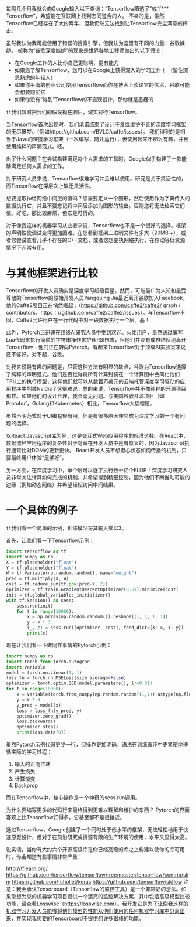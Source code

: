 每隔几个月我就会向Google输入以下查询：“Tensorflow糟透了”或“f*** Tensorflow”，希望能在互联网上找到志同道合的人。 不幸的是，虽然Tensorflow已经存在了大约两年，但我仍然无法找到让Tensorflow完全满意的抨击。

虽然我认为我可能使用了错误的搜索引擎，但我认为这里有不同的力量：谷歌嫉妒。 被称为“谷歌深度嫉妒”的现象是世界各地工程师做出的以下假设：
* 在Google工作的人比你自己更聪明，更有能力
* 如果您了解Tensorflow，您可以在Google上获得深入的学习工作！ （留住深思熟虑的年轻人）
* 如果你平庸的创业公司使用Tensorflow而你在博客上谈论它的优点，谷歌可能会想要购买它
* 如果你没有“得到”Tensorflow的不直观设计，那你就是愚蠢的

让我们暂时把我们的假设抛在脑后，诚实对待Tensorflow。

当Tensorflow首次出现时，我们承诺结束了设计不良或维护不善的深度学习框架的无尽噩梦。（例如https://github.com/BVLC/caffe/issues）。 我们得到的是相当于Java的深度学习框架（一次编写，随处运行），但使用起来不那么有趣，并且使用纯粹的声明范式。呸。

出了什么问题？在尝试构建满足每个人需求的工具时，Google似乎构建了一款能够满足任何人需求的工作。

对于研究人员来说，Tensorflow很难学习并且难以使用。研究是关于灵活性的，而Tensorflow在深层次上缺乏灵活性。

想要提取神经网络中间层的值吗？您需要定义一个图形，然后使用作为字典传入的数据执行它，并且不要忘记将中间层添加为图形的输出，否则您将无法检索它们值。好吧，那比较麻烦，但它是可行的。

对于像我这样的机器学习从业者来说，Tensorflow也不是一个很好的选择。框架的声明性使调试变得更加困难。在您看到框架二进制文件有多大（20MB +），或者您尝试查看几乎不存在的C++文档，或者您想要执网络执行，在移动等低资源情况下非常有用。

# 与其他框架进行比较

Tensorflow的开发人员确实是深度学习超级巨星。然而，可能最广为人知和最受尊敬的Tensorflow的原始开发人员Yangquing Jia最近离开谷歌加入Facebook，他的Caffe2项目正在悄然崛起：（https://github.com/caffe2/caffe2/ graph / contributors，https：//github.com/caffe2/caffe2/issues）。与Tensorflow不同，Caffe2允许用户在一行代码中对一段数据执行一个层。基！

此外，Pytorch正迅速在顶级AI研究人员中受到欢迎。火炬用户，虽然通过编写Lua代码来执行简单的字符串操作来护理RSI伤害，但他们并没有成群结队地离开Tensorflow - 他们正在转向Pytorch。看起来Tensorflow对于顶级AI实验室来说还不够好。对不起，谷歌。

对我来说最有趣的问题是，尽管这种方法有明显的缺点，谷歌为Tensorflow选择了纯粹的声明范式。他们是否觉得将所有计算封装在一个计算图中会简化他们TPU上的执行模型，这样他们就可以从数百万美元的云端托管深度学习驱动的应用程序中削减Nvidia？这很难说。总的来说，Tensorflow并不像纯粹的开源项目那样。如果他们的设计合理，我会毫无问题。与美国谷歌开源项目（如Protobuf，Golang和Kubernetes）相比，Tensorflow大幅缩短。

虽然声明范式对于UI编程很有用，但是有很多原因使它成为深度学习的一个有问题的选择。

以React Javascript库为例，这是交互式Web应用程序的标准选择。在React中，数据流经应用程序的复杂性对于隐藏在开发人员中是有意义的，因为Javascript执行通常比对DOM的更新更快。 React开发人员不想担心状态如何传播的机制，只要最终用户体验“足够好”。

另一方面，在深度学习中，单个层可以逐字执行数十亿个FLOP！深度学习研究人员非常关注计算如何完成的机制，并希望得到精细控制，因为他们不断推动可能的边缘（例如动态网络）并希望轻松访问中间结果。

# 一个具体的例子

让我们看一个简单的示例，训练模型将其输入乘以3。

首先，让我们看一下Tensorflow示例：

```python
import tensorflow as tf 
import numpy as np 
X = tf.placeholder("float") 
Y = tf.placeholder("float") 
W = tf.Variable(np.random.random(), name="weight") 
pred = tf.multiply(X, W) 
cost = tf.reduce_sum(tf.pow(pred-Y, 2)) 
optimizer = tf.train.GradientDescentOptimizer(0.01).minimize(cost) 
init = tf.global_variables_initializer() 
with tf.Session() as sess: 
    sess.run(init) 
    for t in range(10000): 
        x = np.array(np.random.random()).reshape((1, 1, 1, 1)) 
        y = x * 3
        (_, c) = sess.run([optimizer, cost], feed_dict={X: x, Y: y}) 
        print(c)
```

现在让我们看一下做同样事情的Pytorch示例：

```python
import numpy as np
import torch from torch.autograd
import Variable
model = torch.nn.Linear(1, 1)
loss_fn = torch.nn.MSELoss(size_average=False)
optimizer = torch.optim.SGD(model.parameters(), lr=0.01)
for t in range(10000):
    x = Variable(torch.from_numpy(np.random.random((1,1)).astype(np.float32))) 
    y = x * 3 
    y_pred = model(x) 
    loss = loss_fn(y_pred, y) 
    optimizer.zero_grad() 
    loss.backward()
    optimizer.step()
    print(loss.data[0])
```

虽然Pytorch示例代码更少一行，但操作更加明确，语法在训练循环中更紧密地遵循实际的学习过程：

1. 输入的正向传递
2. 产生损失
3. 计算渐变
4. Backprop

而在Tensorflow中，核心操作是一个神奇的sess.run调用。

为什么要编写更多的代码行来最终得到更难以理解和维护的东西？ Pytorch的界面客观上比Tensorflow好得多。它甚至都不是很接近。

通过Tensorflow，Google创建了一个同时处于低水平的框架，无法轻松地用于快速原型设计，但对于在前沿研究或资源有限的生产环境的使用，水平又显得太高。

说实话，当你有大约六个开源高级库在你已经高级的库之上构建以使你的库可用时，你会知道有些事情非常严重：

http://tflearn.org/
https://github.com/tensorflow/tensorflow/tree/master/tensorflow/contrib/slim
https://github.com/fchollet/keras
https://github.com/tensorflow/skflow
注意：我会承认Tensorboard（Tensorflow的监控工具）是一个非常好的想法。如果您想为您的机器学习项目提供一个漂亮的监控解决方案，其中包括高级模型比较功能，请查看Losswise（https://losswise.com）。我开发它是为了让像我这样的机器学习开发人员能够将他们模型的性能从他们使用的任何机器学习库中分离出来，并实现我想要的Tensorboard不提供的许多很棒的功能。
